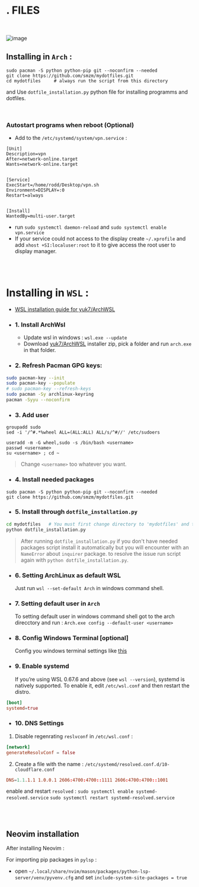 # . FILES

<br>

![image](https://user-images.githubusercontent.com/39596095/219023272-8f32a8fa-8c46-4070-8a99-3ade69911b55.png)

## Installing in `Arch` :

```shell
sudo pacman -S python python-pip git --noconfirm --needed
git clone https://github.com/smzm/mydotfiles.git
cd mydotfiles     # always run the script from this directory
```

and Use `dotfile_installation.py` python file for installing programms and dotfiles.

<br>

### Autostart programs when reboot (Optional)

- Add to the `/etc/systemd/system/vpn.service` :

```
[Unit]
Description=vpn
After=network-online.target
Wants=network-online.target


[Service]
ExecStart=/home/rodd/Desktop/vpn.sh
Environment=DISPLAY=:0
Restart=always


[Install]
WantedBy=multi-user.target
```

- run `sudo systemctl daemon-reload` and `sudo systemctl enable vpn.service`
- If your service could not access to the display create `~/.xprofile` and add `xhost +SI:localuser:root` to it to give access the root user to display manager.

<br>
<br>

# Installing in `WSL` :

- [WSL installation guide for yuk7/ArchWSL](https://learn.microsoft.com/en-us/windows/wsl/install-manual)
- ### 1. Install ArchWsl

  - Update wsl in windows : `wsl.exe --update`
  - Download [yuk7/ArchWSL](https://github.com/yuk7/ArchWSL) installer zip, pick a folder and run `arch.exe` in that folder.

- ### 2. Refresh Pacman GPG keys:

```bash
sudo pacman-key --init
sudo pacman-key --populate
# sudo pacman-key --refresh-keys
sudo pacman -Sy archlinux-keyring
pacman -Syyu --noconfirm
```

- ### 3. Add user

```shell
groupadd sudo
sed -i '/^#.*%wheel ALL=(ALL:ALL) ALL/s/^#//' /etc/sudoers
```

```shell
useradd -m -G wheel,sudo -s /bin/bash <username>
passwd <username>
su <username> ; cd ~
```

> Change `<username>` too whatever you want.

- ### 4. Install needed packages

```shell
sudo pacman -S python python-pip git --noconfirm --needed
git clone https://github.com/smzm/mydotfiles.git
```

- ### 5. Install through `dotfile_installation.py`

```bash
cd mydotfiles   # You must first change directory to 'mydotfiles' and then run the python code to work properly.
python dotfile_installation.py
```

> After running `dotfile_installation.py` if you don't have needed packages script install it automatically but you will encounter with an `NameError` about `inquirer` package. to resolve the issue run script again with `python dotfile_installation.py`.

- ### 6. Setting ArchLinux as default WSL

  Just run `wsl --set-default Arch` in windows command shell.

- ### 7. Setting default user in `Arch`

  To setting default user in windows command shell got to the arch direcctory and run : `Arch.exe config --default-user <username>`

- ### 8. Config Windows Terminal [optional]

  Config you windows terminal settings like [this](./windowsTerminal/readme.md)

- ### 9. Enable systemd
  If you’re using WSL 0.67.6 and above (see `wsl --version`), systemd is natively supported. To enable it, edit `/etc/wsl.conf` and then restart the distro.

```conf
[boot]
systemd=true
```

- ### 10. DNS Settings

1. Disable regenrating `reslvconf` in `/etc/wsl.conf` :

```conf
[network]
generateResolvConf = false
```

2. Create a file with the name : `/etc/systemd/resolved.conf.d/10-cloudflare.conf`

```conf
DNS=1.1.1.1 1.0.0.1 2606:4700:4700::1111 2606:4700:4700::1001
```

enable and restart `resolved` :
`sudo systemctl enable systemd-resolved.service`
`sudo systemctl restart systemd-resolved.service`

<br>
<br>

## Neovim installation

After installing Neovim :

For importing pip packages in `pylsp` :

- open `~/.local/share/nvim/mason/packages/python-lsp-server/venv/pyvenv.cfg` and set `include-system-site-packages = true `
